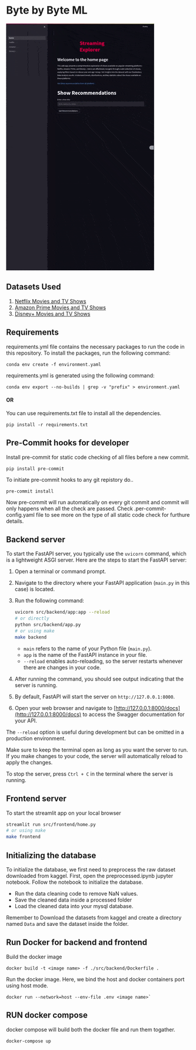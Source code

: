 # Byte by Byte ML

![UI view](streamingEx.gif)

## Datasets Used

1. [Netflix Movies and TV Shows](https://www.kaggle.com/shivamb/netflix-shows)
2. [Amazon Prime Movies and TV Shows](https://www.kaggle.com/datasets/shivamb/amazon-prime-movies-and-tv-shows)
3. [Disney+ Movies and TV Shows](https://www.kaggle.com/datasets/shivamb/disney-movies-and-tv-shows)

## Requirements

requirements.yml file contains the necessary packages to run the code in this repository. To install the packages, run the following command:

```
conda env create -f environment.yaml
```

requirements.yml is generated using the following command:

```
conda env export --no-builds | grep -v "prefix" > environment.yaml
```

#### OR

You can use requirements.txt file to install all the dependencies.

```
pip install -r requirements.txt
```

## Pre-Commit hooks for developer

Install pre-commit for static code checking of all files before a new commit.

```
pip install pre-commit
```

To initiate pre-commit hooks to any git repistory do..

```
pre-commit install
```

Now pre-commit will run automatically on every git commit and commit will only happens when all the check are passed. Check .per-commit-config.yaml file to see more on the type of all static code check for furthure details.

## Backend server

To start the FastAPI server, you typically use the `uvicorn` command, which is a lightweight ASGI server. Here are the steps to start the FastAPI server:

1. Open a terminal or command prompt.

2. Navigate to the directory where your FastAPI application (`main.py` in this case) is located.

3. Run the following command:

   ```bash
   uvicorn src/backend/app:app --reload
   # or directly
   python src/backend/app.py
   # or using make
   make backend
   ```

   - `main` refers to the name of your Python file (`main.py`).
   - `app` is the name of the FastAPI instance in your file.
   - `--reload` enables auto-reloading, so the server restarts whenever there are changes in your code.

4. After running the command, you should see output indicating that the server is running.

5. By default, FastAPI will start the server on `http://127.0.0.1:8000`.

6. Open your web browser and navigate to [http://127.0.0.1:8000/docs](http://127.0.0.1:8000/docs) to access the Swagger documentation for your API.

The `--reload` option is useful during development but can be omitted in a production environment.

Make sure to keep the terminal open as long as you want the server to run. If you make changes to your code, the server will automatically reload to apply the changes.

To stop the server, press `Ctrl + C` in the terminal where the server is running.

## Frontend server

To start the streamlit app on your local browser

```bash
streamlit run src/frontend/home.py
# or using make
make frontend
```

## Initializing the database

To initialize the database, we first need to preprocess the raw dataset downloaded from kaggel. First, open the preprocessed.ipynb jupyter notebook. Follow the notebook to initialize the database.

- Run the data cleaning code to remove NaN values.
- Save the cleaned data inside a processed folder
- Load the cleaned data into your mysql database.

Remember to Download the datasets from kaggel and create a directory named `Data` and save the dataset inside the folder.

## Run Docker for backend and frontend

Build the docker image

```
docker build -t <image name> -f ./src/backend/Dockerfile .
```

Run the docker image. Here, we bind the host and docker containers port using host mode.

```
docker run --network=host --env-file .env <image name>`
```

## RUN docker compose

docker compose will build both the docker file and run them togather.

```
docker-compose up
```

